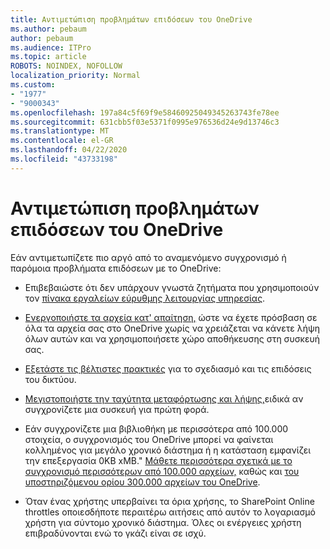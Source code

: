 ```yaml
---
title: Αντιμετώπιση προβλημάτων επιδόσεων του OneDrive
ms.author: pebaum
author: pebaum
ms.audience: ITPro
ms.topic: article
ROBOTS: NOINDEX, NOFOLLOW
localization_priority: Normal
ms.custom:
- "1977"
- "9000343"
ms.openlocfilehash: 197a84c5f69f9e58460925049345263743fe78ee
ms.sourcegitcommit: 631cbb5f03e5371f0995e976536d24e9d13746c3
ms.translationtype: MT
ms.contentlocale: el-GR
ms.lasthandoff: 04/22/2020
ms.locfileid: "43733198"
---
```

# <a name="troubleshoot-onedrive-performance"></a>Αντιμετώπιση προβλημάτων επιδόσεων του OneDrive

Εάν αντιμετωπίζετε πιο αργό από το αναμενόμενο συγχρονισμό ή παρόμοια προβλήματα επιδόσεων με το OneDrive:

- Επιβεβαιώστε ότι δεν υπάρχουν γνωστά ζητήματα που χρησιμοποιούν τον [πίνακα εργαλείων εύρυθμης λειτουργίας υπηρεσίας](https://portal.office.com/adminportal/home?ref=/servicehealth).

- [Ενεργοποιήστε τα αρχεία κατ' απαίτηση,](https://support.office.com/article/save-disk-space-with-onedrive-files-on-demand-for-windows-10-0e6860d3-d9f3-4971-b321-7092438fb38e) ώστε να έχετε πρόσβαση σε όλα τα αρχεία σας στο OneDrive χωρίς να χρειάζεται να κάνετε λήψη όλων αυτών και να χρησιμοποιήσετε χώρο αποθήκευσης στη συσκευή σας.

- [Εξετάστε τις βέλτιστες πρακτικές](https://docs.microsoft.com/office365/enterprise/network-planning-and-performance) για το σχεδιασμό και τις επιδόσεις του δικτύου.

- [Μεγιστοποιήστε την ταχύτητα μεταφόρτωσης και λήψης,](https://support.office.com/article/maximize-upload-and-download-speed-8eeadfb8-501f-406d-997b-98ab6ff67f43)ειδικά αν συγχρονίζετε μια συσκευή για πρώτη φορά.

- Εάν συγχρονίζετε μια βιβλιοθήκη με περισσότερα από 100.000 στοιχεία, ο συγχρονισμός του OneDrive μπορεί να φαίνεται κολλημένος για μεγάλο χρονικό διάστημα ή η κατάσταση εμφανίζει την επεξεργασία 0KB xMB." [Μάθετε περισσότερα σχετικά με το συγχρονισμό περισσότερων από 100.000 αρχείων,](https://support.office.com/article/invalid-file-names-and-file-types-in-onedrive-onedrive-for-business-and-sharepoint-64883a5d-228e-48f5-b3d2-eb39e07630fa) καθώς και [του υποστηριζόμενου ορίου 300.000 αρχείων του OneDrive](https://support.office.com/article/invalid-file-names-and-file-types-in-onedrive-onedrive-for-business-and-sharepoint-64883a5d-228e-48f5-b3d2-eb39e07630fa).

- Όταν ένας χρήστης υπερβαίνει τα όρια χρήσης, το SharePoint Online throttles οποιεσδήποτε περαιτέρω αιτήσεις από αυτόν το λογαριασμό χρήστη για σύντομο χρονικό διάστημα. Όλες οι ενέργειες χρήστη επιβραδύνονται ενώ το γκάζι είναι σε ισχύ.
